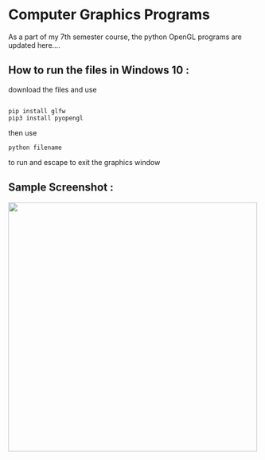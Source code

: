 # Computer Graphics Programs

As a part of my 7th semester course, the python OpenGL programs are updated here....

## How to run the files in Windows 10 :

download the files and use

```

pip install glfw
pip3 install pyopengl

```

then use 
```
python filename
``` 
to run and escape to exit the graphics window

## Sample Screenshot :
<img src="https://github.com/sofia100/OpenGL_graphics_programs_CG/blob/master/rotated_pattern_ss.PNG?raw=true" width=500>
